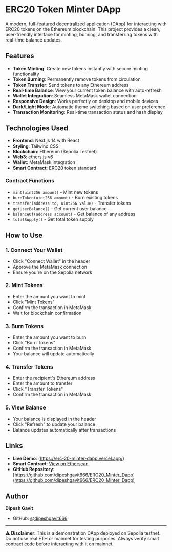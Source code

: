 # ERC20 Token Minter DApp

A modern, full-featured decentralized application (DApp) for interacting with ERC20 tokens on the Ethereum blockchain. This project provides a clean, user-friendly interface for minting, burning, and transferring tokens with real-time balance updates.

## Features

- **Token Minting**: Create new tokens instantly with secure minting functionality
- **Token Burning**: Permanently remove tokens from circulation
- **Token Transfer**: Send tokens to any Ethereum address
- **Real-time Balance**: View your current token balance with auto-refresh
- **Wallet Integration**: Seamless MetaMask wallet connection
- **Responsive Design**: Works perfectly on desktop and mobile devices
- **Dark/Light Mode**: Automatic theme switching based on user preference
- **Transaction Monitoring**: Real-time transaction status and hash display

## Technologies Used

- **Frontend**: Next.js 14 with React
- **Styling**: Tailwind CSS
- **Blockchain**: Ethereum (Sepolia Testnet)
- **Web3**: ethers.js v6
- **Wallet**: MetaMask integration
- **Smart Contract**: ERC20 token standard

### Contract Functions

- `mint(uint256 amount)` - Mint new tokens
- `burnToken(uint256 amount)` - Burn existing tokens
- `transfer(address to, uint256 value)` - Transfer tokens
- `getUserBalance()` - Get current user balance
- `balanceOf(address account)` - Get balance of any address
- `totalSupply()` - Get total token supply

##  How to Use

### 1. Connect Your Wallet
- Click "Connect Wallet" in the header
- Approve the MetaMask connection
- Ensure you're on the Sepolia network

### 2. Mint Tokens
- Enter the amount you want to mint
- Click "Mint Tokens"
- Confirm the transaction in MetaMask
- Wait for blockchain confirmation

### 3. Burn Tokens
- Enter the amount you want to burn
- Click "Burn Tokens"
- Confirm the transaction in MetaMask
- Your balance will update automatically

### 4. Transfer Tokens
- Enter the recipient's Ethereum address
- Enter the amount to transfer
- Click "Transfer Tokens"
- Confirm the transaction in MetaMask

### 5. View Balance
- Your balance is displayed in the header
- Click "Refresh" to update your balance
- Balance updates automatically after transactions



## Links

- **Live Demo**: (https://erc-20-minter-dapp.vercel.app/)
- **Smart Contract**: [View on Etherscan](https://sepolia.etherscan.io/address/0x60a6AA5cA0F25cD5B6E387635c021D96e303904c)
- **GitHub Repository**: [https://github.com/dipeshgavit666/ERC20_Minter_Dapp](https://github.com/dipeshgavit666/ERC20_Minter_Dapp)


## Author

**Dipesh Gavit**
- GitHub: [@dipeshgavit666](https://github.com/dipeshgavit666)

---

**⚠️ Disclaimer**: This is a demonstration DApp deployed on Sepolia testnet. Do not use real ETH or mainnet for testing purposes. Always verify smart contract code before interacting with it on mainnet.